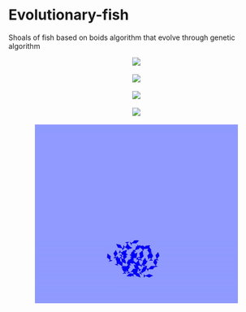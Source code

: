 # Evolutionary-fish
Shoals of fish based on boids algorithm that evolve through genetic algorithm

<p align = "center">
  <img width = "500" src = "https://github.com/kenzonobre/Evolutionary-fish/blob/main/assets/simulation.gif">
</p>

<p align = "center">
  <img width = "500" src = "https://github.com/kenzonobre/Evolutionary-fish/blob/main/assets/alignment.gif">
</p>

<p align = "center">
  <img width = "500" src = "https://github.com/kenzonobre/Evolutionary-fish/blob/main/assets/cohesion.gif">
</p>

<p align = "center">
  <img width = "500" src = "https://github.com/kenzonobre/Evolutionary-fish/blob/main/assets/separation.gif">
</p>

<p align = "center">
  <img width = "400" src = "https://github.com/kenzonobre/Evolutionary-fish/blob/main/assets/Boid.gif">
</p>
